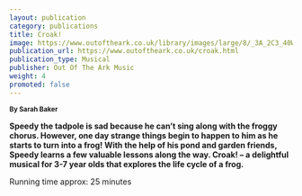 ```yaml
---
layout: publication
category: publications
title: Croak!
image: https://www.outoftheark.co.uk/library/images/large/8/_3A_2C3_40W._25_5CX_2C_23_3CT_2CSDT.35P.3ES_3CV_5CS_2C_23_3CW_2CC_3C_60_0A_60_0A.jpg
publication_url: https://www.outoftheark.co.uk/croak.html
publication_type: Musical
publisher: Out Of The Ark Music
weight: 4
promoted: false
---
```


<small>**By Sarah Baker**</small>

**Speedy the tadpole is sad because he can’t sing along with the froggy chorus. However, one day strange things begin to happen to him as he starts to turn into a frog! With the help of his pond and garden friends, Speedy learns a few valuable lessons along the way. Croak! – a delightful musical for 3-7 year olds that explores the life cycle of a frog.**

Running time approx: 25 minutes